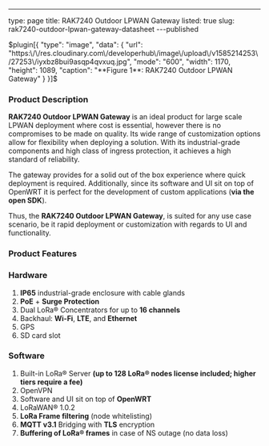 ---
type: page
title: RAK7240 Outdoor LPWAN Gateway
listed: true
slug: rak7240-outdoor-lpwan-gateway-datasheet
---published

$plugin[{
    "type": "image",
    "data": {
        "url": "https:\/\/res.cloudinary.com\/developerhub\/image\/upload\/v1585214253\/27253\/iyxbz8bui9asqp4qvxuq.jpg",
        "mode": "600",
        "width": 1170,
        "height": 1089,
        "caption": "**Figure 1**: RAK7240 Outdoor LPWAN Gateway"
    }
}]$

### Product Description

**RAK7240 Outdoor LPWAN Gateway** is an ideal product for large scale LPWAN deployment where cost is essential, however there is no compromises to be made on quality. Its wide range of customization options allow for flexibility when deploying a solution. With its industrial-grade components and high class of ingress protection, it achieves a high standard of reliability.

The gateway provides for a solid out of the box experience where quick deployment is required. Additionally, since its software and UI sit on top of OpenWRT it is perfect for the development of custom applications (**via the open SDK**).

Thus, the **RAK7240 Outdoor LPWAN Gateway**, is suited for any use case scenario, be it rapid deployment or customization with regards to UI and functionality.

### Product Features

### Hardware

1. **IP65** industrial-grade enclosure with cable glands
2. **PoE** + **Surge Protection**
3. Dual LoRa® Concentrators for up to **16 channels**
4. Backhaul: **Wi-Fi**, **LTE**, and **Ethernet**
5. GPS
6. SD card slot

### Software

1. Built-in LoRa® Server **(up to 128 LoRa® nodes license included; higher tiers require a fee)**
2. OpenVPN
3. Software and UI sit on top of **OpenWRT**
4. LoRaWAN® 1.0.2
5. **LoRa Frame filtering** (node whitelisting)
6. **MQTT v3.1** Bridging with **TLS** encryption
7. **Buffering of LoRa® frames** in case of NS outage (no data loss)

